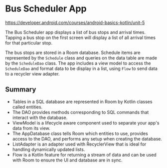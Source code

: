 # Bus Scheduler App

https://developer.android.com/courses/android-basics-kotlin/unit-5

The Bus Scheduler app displays a list of bus stops and arrival times. Tapping a bus stop on the first screen will display a list of all arrival times for that particular stop.

The bus stops are stored in a Room database. Schedule items are represented by the `Schedule` class and queries on the data table are made by the `ScheduleDao` class. The app includes a view model to access the `ScheduleDao` and format data to be display in a list, using `Flow` to send data to a recycler view adapter.

## Summary

- Tables in a SQL database are represented in Room by Kotlin classes called entities.
- The DAO provides methods corresponding to SQL commands that interact with the database.
- ViewModel is a lifecycle aware component used to separate your app's data from its view.
- The AppDatabase class tells Room which entities to use, provides access to the DAO, and performs any setup when creating the database.
- ListAdapter is an adapter used with RecyclerView that is ideal for handling dynamically updated lists.
- Flow is a Kotlin feature for returning a stream of data and can be used with Room to ensure the UI and database are in sync.
